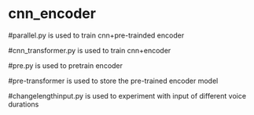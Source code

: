 # cnn_encoder

#parallel.py is used to train cnn+pre-trainded encoder

#cnn_transformer.py is used to train cnn+encoder

#pre.py is used to pretrain encoder

#pre-transformer is used to store the pre-trained encoder model

#changelengthinput.py is used to experiment with input of different voice durations

